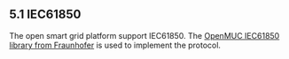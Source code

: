 ## 5.1 IEC61850
The open smart grid platform support IEC61850. The [OpenMUC IEC61850 library from Fraunhofer](https://www.openmuc.org/iec-61850/) is used to implement the protocol.